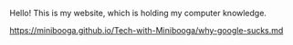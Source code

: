 Hello! This is my website, which is holding my computer knowledge.

https://minibooga.github.io/Tech-with-Minibooga/why-google-sucks.md

